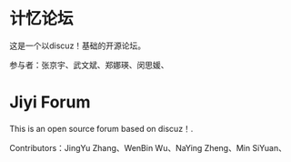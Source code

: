 # 计忆论坛

这是一个以discuz！基础的开源论坛。

参与者：张京宇、武文斌、郑娜瑛、闵思媛、

# Jiyi Forum

This is an open source forum based on discuz！.

Contributors：JingYu Zhang、WenBin Wu、NaYing Zheng、Min SiYuan、
